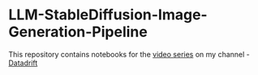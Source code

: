 # LLM-StableDiffusion-Image-Generation-Pipeline
This repository contains notebooks for the [video series](https://www.youtube.com/playlist?list=PLI9Rbgo_h3LoVITHEbLxdXfqlJzWeoLkX) on my channel - [Datadrift](https://www.youtube.com/channel/UCNWi3qvLjYdSAqKnt1uZj-w)
